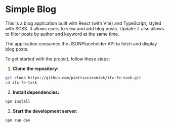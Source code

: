 # Simple Blog

This is a blog application built with React (with Vite) and TypeScript, styled with SCSS. It allows users to view and add blog posts. Update: it also allows to filter posts by author and keyword at the same time.

The application consumes the JSONPlaceholder API to fetch and display blog posts.

To get started with the project, follow these steps:

1. **Clone the repository:**

```bash
git clone https://github.com/piotrszczesniak/ifx-fe-task.git
cd ifx-fe-task
```

2. **Install dependencies:**

```bash
npm install
```

3. **Start the development server:**

```bash
npm run dev
```
